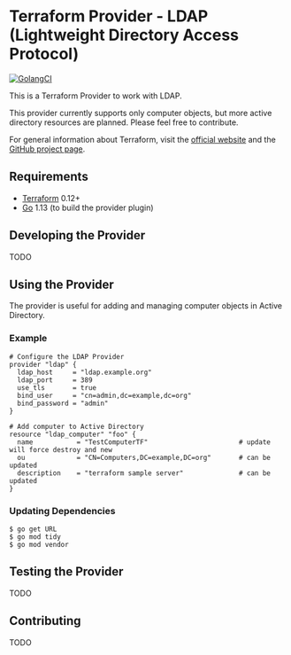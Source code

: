 # Terraform Provider - LDAP (Lightweight Directory Access Protocol)

[![GolangCI](https://golangci.com/badges/github.com/golangci/golangci-lint.svg)](https://golangci.com)

This is a Terraform  Provider to work with LDAP.

This provider currently supports only computer objects, but more active directory resources are planned. Please feel free to contribute.

For general information about Terraform, visit the [official website][3] and the [GitHub project page][4].

[3]: https://terraform.io/
[4]: https://github.com/hashicorp/terraform

## Requirements

- [Terraform](https://www.terraform.io/downloads.html) 0.12+
- [Go](https://golang.org/doc/install) 1.13 (to build the provider plugin)

## Developing the Provider
TODO

## Using the Provider
The provider is useful for adding and managing computer objects in Active Directory.
### Example
```hcl
# Configure the LDAP Provider
provider "ldap" {
  ldap_host     = "ldap.example.org"
  ldap_port     = 389
  use_tls       = true
  bind_user     = "cn=admin,dc=example,dc=org"
  bind_password = "admin"
}

# Add computer to Active Directory
resource "ldap_computer" "foo" {
  name           = "TestComputerTF"                       # update will force destroy and new
  ou             = "CN=Computers,DC=example,DC=org"       # can be updated
  description    = "terraform sample server"              # can be updated
}
```

### Updating Dependencies
```console
$ go get URL
$ go mod tidy
$ go mod vendor
```

## Testing the Provider
TODO

## Contributing
TODO
